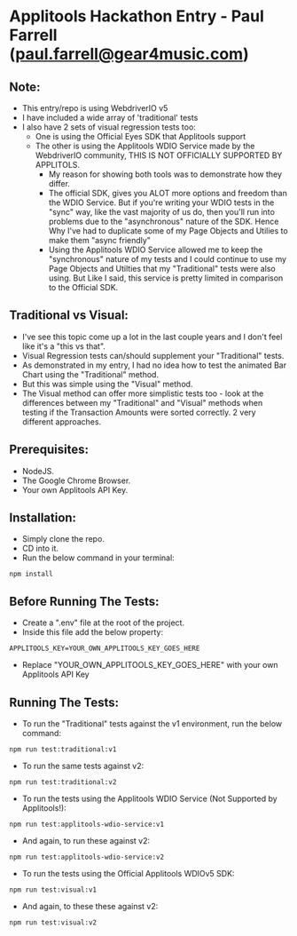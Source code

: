 # Applitools Hackathon Entry - Paul Farrell (paul.farrell@gear4music.com)
## Note:
- This entry/repo is using WebdriverIO v5
- I have included a wide array of 'traditional' tests
- I also have 2 sets of visual regression tests too:
    - One is using the Official Eyes SDK that Applitools support
    - The other is using the Applitools WDIO Service made by the WebdriverIO community, THIS IS NOT OFFICIALLY SUPPORTED BY APPLITOLS.
        - My reason for showing both tools was to demonstrate how they differ.
        - The official SDK, gives you ALOT more options and freedom than the WDIO Service. But if you're writing your WDIO tests in the "sync" way, like the vast majority of us do, then you'll run into problems due to the "asynchronous" nature of the SDK. Hence Why I've had to duplicate some of my Page Objects and Utilies to make them "async friendly"
        - Using the Applitools WDIO Service allowed me to keep the "synchronous" nature of my tests and I could continue to use my Page Objects and Utilties that my "Traditional" tests were also using. But Like I said, this service is pretty limited in comparison to the Official SDK.

## Traditional vs Visual:
- I've see this topic come up a lot in the last couple years and I don't feel like it's a "this vs that".
- Visual Regression tests can/should supplement your "Traditional" tests.
- As demonstrated in my entry, I had no idea how to test the animated Bar Chart using the "Traditional" method.
- But this was simple using the "Visual" method.
- The Visual method can offer more simplistic tests too - look at the differences between my "Traditional" and "Visual" methods when testing if the Transaction Amounts were sorted correctly. 2 very different approaches.

## Prerequisites:

- NodeJS.
- The Google Chrome Browser.
- Your own Applitools API Key.

## Installation:

- Simply clone the repo.
- CD into it.
- Run the below command in your terminal:

```
npm install
```

## Before Running The Tests:
- Create a ".env" file at the root of the project.
- Inside this file add the below property:


```
APPLITOOLS_KEY=YOUR_OWN_APPLITOOLS_KEY_GOES_HERE
```

- Replace "YOUR_OWN_APPLITOOLS_KEY_GOES_HERE" with your own Applitools API Key

## Running The Tests:
- To run the "Traditional" tests against the v1 environment, run the below command:

```
npm run test:traditional:v1
```

- To run the same tests against v2:

```
npm run test:traditional:v2
```

- To run the tests using the Applitools WDIO Service (Not Supported by Applitools!):

```
npm run test:applitools-wdio-service:v1
```

- And again, to run these against v2:

```
npm run test:applitools-wdio-service:v2
```

- To run the tests using the Official Applitools WDIOv5 SDK:

```
npm run test:visual:v1
```
- And again, to these these against v2:

```
npm run test:visual:v2
```
